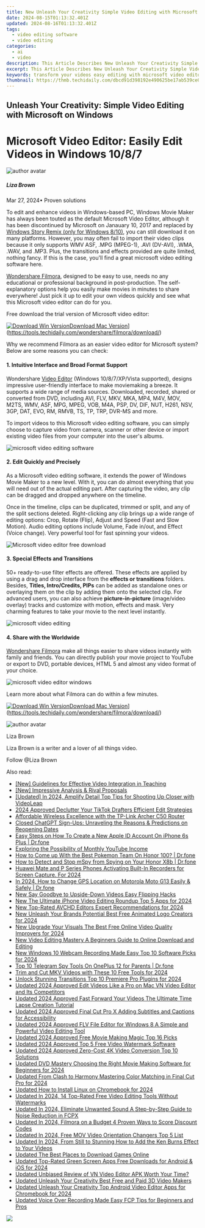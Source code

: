 ```yaml
---
title: New Unleash Your Creativity Simple Video Editing with Microsoft on Windows for 2024
date: 2024-08-15T01:13:32.401Z
updated: 2024-08-16T01:13:32.401Z
tags: 
  - video editing software
  - video editing
categories: 
  - ai
  - video
description: This Article Describes New Unleash Your Creativity Simple Video Editing with Microsoft on Windows for 2024
excerpt: This Article Describes New Unleash Your Creativity Simple Video Editing with Microsoft on Windows for 2024
keywords: transform your videos easy editing with microsoft video editor on windows,unleash your creativity how to edit videos with quicktime on mac,unleash your creativity top free video editing software for 32 bit windows,unleash your creativity how to edit videos with windows movie maker,unleash your creativity simple video editing with microsoft on windows,unleash your creativity best video editing apps for windows 11,unleash your creativity top video editing software for windows 11 free paid
thumbnail: https://thmb.techidaily.com/dbcd91d398192e490625be17ab539ce0390575e1cb979a99a698fecfb5d28b74.jpg
---
```


## Unleash Your Creativity: Simple Video Editing with Microsoft on Windows

# Microsoft Video Editor: Easily Edit Videos in Windows 10/8/7

![author avatar](https://lh5.googleusercontent.com/-AIMmjowaFs4/AAAAAAAAAAI/AAAAAAAAABc/Y5UmwDaI7HU/s250-c-k/photo.jpg)

##### Liza Brown

 Mar 27, 2024• Proven solutions

To edit and enhance videos in Windows-based PC, Windows Movie Maker has always been touted as the default Microsoft Video Editor, although it has been discontinued by Microsoft on Janauary 10, 2017 and replaced by [Windows Story Remix (only for Windows 8/10)](https://www.howtogeek.com/355524/how-to-use-windows-10s-hidden-video-editor/), you can still download it on many platforms. However, you may often fail to import their video clips because it only supports WMV ASF, .MPG (MPEG-1), .AVI (DV-AVI), .WMA, .WAV, and .MP3\. Plus, the transitions and effects provided are quite limited, nothing fancy. If this is the case, you'll find a great microsoft video editing software here.

[Wondershare Filmora](https://tools.techidaily.com/wondershare/filmora/download/), designed to be easy to use, needs no any educational or professional background in post-production. The self-explanatory options help you easily make movies in minutes to share everywhere! Just pick it up to edit your own videos quickly and see what this Microsoft video editor can do for you.

Free download the trial version of Microsoft video editor:

[![Download Win Version](https://images.wondershare.com/filmora/guide/download-btn-win.jpg)](https://tools.techidaily.com/wondershare/filmora/download/)[Download Mac Version](https://images.wondershare.com/filmora/guide/download-btn-mac.jpg)](https://tools.techidaily.com/wondershare/filmora/download/)

Why we recommend Filmora as an easier video editor for Microsoft system? Below are some reasons you can check:

#### 1. Intuitive Interface and Broad Format Support

Wondershare [Video Editor](https://tools.techidaily.com/wondershare/filmora/download/) (Windows 10/8/7/XP/Vista supported), designs impressive user-friendly interface to make moviemaking a breeze. It supports a wide range of media sources. Downloaded, recorded, shared or converted from DVD, including AVI, FLV, MKV, MKA, MP4, M4V, MOV, M2TS, WMV, ASF, MPG, MPEG, VOB, M4A, PSP, DV, DIF, NUT, H261, NSV, 3GP, DAT, EVO, RM, RMVB, TS, TP, TRP, DVR-MS and more.

To import videos to this Microsoft video editing software, you can simply choose to capture video from camera, scanner or other device or import existing video files from your computer into the user's albums.

![microsoft video editing software](https://images.wondershare.com/filmora/article-images/import-video-9.jpg)

#### 2. Edit Quickly and Precisely

As a Microsoft video editing software, it extends the power of Windows Movie Maker to a new level. With it, you can do almost everything that you will need out of the actual editing part. After capturing the video, any clip can be dragged and dropped anywhere on the timeline.

Once in the timeline, clips can be duplicated, trimmed or split, and any of the split sections deleted. Right-clicking any clip brings up a wide range of editing options: Crop, Rotate (Flip), Adjust and Speed (Fast and Slow Motion). Audio editing options include Volume, Fade in/out, and Effect (Voice change). Very powerful tool for fast spinning your videos.

![Microsoft video editor free download](https://images.wondershare.com/filmora/article-images/crop-video-9.jpg)

#### 3. Special Effects and Transitions

50+ ready-to-use filter effects are offered. These effects are applied by using a drag and drop interface from the **effects or transitions** folders. Besides, **Titles, Intro/Credits, PIPs** can be added as standalone ones or overlaying them on the clip by adding them onto the selected clip. For advanced users, you can also achieve **picture-in-picture** (image/video overlay) tracks and customize with motion, effects and mask. Very charming features to take your movie to the next level instantly.

![microsoft video editing](https://images.wondershare.com/filmora/guide/filters-9-win.jpg)

#### 4. Share with the Worldwide

[Wondershare Filmora](https://tools.techidaily.com/wondershare/filmora/download/) make all things easier to share videos instantly with family and friends. You can directly publish your movie project to YouTube or export to DVD, portable devices, HTML 5 and almost any video format of your choice.

![microsoft video editor windows](https://images.wondershare.com/filmora/guide/export-9-win.jpg)

Learn more about what Filmora can do within a few minutes.

[![Download Win Version](https://images.wondershare.com/filmora/guide/download-btn-win.jpg)](https://tools.techidaily.com/wondershare/filmora/download/)[Download Mac Version](https://images.wondershare.com/filmora/guide/download-btn-mac.jpg)](https://tools.techidaily.com/wondershare/filmora/download/)

![author avatar](https://lh5.googleusercontent.com/-AIMmjowaFs4/AAAAAAAAAAI/AAAAAAAAABc/Y5UmwDaI7HU/s250-c-k/photo.jpg)

Liza Brown

Liza Brown is a writer and a lover of all things video.

Follow @Liza Brown

<span class="atpl-alsoreadstyle">Also read:</span>
<div><ul>
<li><a href="https://some-knowledge.techidaily.com/new-guidelines-for-effective-video-integration-in-teaching/"><u>[New] Guidelines for Effective Video Integration in Teaching</u></a></li>
<li><a href="https://some-techniques.techidaily.com/new-impressive-analysis-and-rival-proposals/"><u>[New] Impressive Analysis & Rival Proposals</u></a></li>
<li><a href="https://fox-blue.techidaily.com/updated-in-2024-amplify-detail-top-tips-for-shooting-up-closer-with-videoleap/"><u>[Updated] In 2024, Amplify Detail  Top Tips for Shooting Up Closer with VideoLeap</u></a></li>
<li><a href="https://article-posts.techidaily.com/2024-approved-declutter-your-tiktok-drafters-efficient-edit-strategies/"><u>2024 Approved  Declutter Your TikTok Drafters  Efficient Edit Strategies</u></a></li>
<li><a href="https://buynow-reviews.techidaily.com/affordable-wireless-excellence-with-the-tp-link-archer-c50-router/"><u>Affordable Wireless Excellence with the TP-Link Archer C50 Router</u></a></li>
<li><a href="https://ai-video-tools.techidaily.com/closed-chatgpt-sign-ups-unraveling-the-reasons-and-predictions-on-reopening-dates/"><u>Closed ChatGPT Sign-Ups: Unraveling the Reasons & Predictions on Reopening Dates</u></a></li>
<li><a href="https://iphone-unlock.techidaily.com/easy-steps-on-how-to-create-a-new-apple-id-account-on-iphone-6s-plus-drfone-by-drfone-ios/"><u>Easy Steps on How To Create a New Apple ID Account On iPhone 6s Plus | Dr.fone</u></a></li>
<li><a href="https://youtube-videos.techidaily.com/exploring-the-possibility-of-monthly-youtube-income/"><u>Exploring the Possibility of Monthly YouTube Income</u></a></li>
<li><a href="https://pokemon-go-android.techidaily.com/how-to-come-up-with-the-best-pokemon-team-on-honor-100-drfone-by-drfone-virtual-android/"><u>How to Come up With the Best Pokemon Team On Honor 100? | Dr.fone</u></a></li>
<li><a href="https://location-social.techidaily.com/how-to-detect-and-stop-mspy-from-spying-on-your-honor-x8b-drfone-by-drfone-virtual-android/"><u>How to Detect and Stop mSpy from Spying on Your Honor X8b | Dr.fone</u></a></li>
<li><a href="https://desktop-recording.techidaily.com/1715860327616-huawei-mate-and-p-series-phones-activating-built-in-recorders-for-screen-capture-for-2024/"><u>Huawei Mate and P Series Phones  Activating Built-In Recorders for Screen Capture. For 2024</u></a></li>
<li><a href="https://location-social.techidaily.com/in-2024-how-to-change-gps-location-on-motorola-moto-g13-easily-and-safely-drfone-by-drfone-virtual-android/"><u>In 2024, How to Change GPS Location on Motorola Moto G13 Easily & Safely | Dr.fone</u></a></li>
<li><a href="https://ai-video-tools.techidaily.com/new-say-goodbye-to-upside-down-videos-easy-flipping-hacks/"><u>New Say Goodbye to Upside-Down Videos Easy Flipping Hacks</u></a></li>
<li><a href="https://ai-video-tools.techidaily.com/new-the-ultimate-iphone-video-editing-roundup-top-5-apps-for-2024/"><u>New The Ultimate iPhone Video Editing Roundup Top 5 Apps for 2024</u></a></li>
<li><a href="https://ai-video-tools.techidaily.com/new-top-rated-avchd-editors-expert-recommendations-for-2024/"><u>New Top-Rated AVCHD Editors Expert Recommendations for 2024</u></a></li>
<li><a href="https://ai-video-tools.techidaily.com/new-unleash-your-brands-potential-best-free-animated-logo-creators-for-2024/"><u>New Unleash Your Brands Potential Best Free Animated Logo Creators for 2024</u></a></li>
<li><a href="https://ai-video-tools.techidaily.com/new-upgrade-your-visuals-the-best-free-online-video-quality-improvers-for-2024/"><u>New Upgrade Your Visuals The Best Free Online Video Quality Improvers for 2024</u></a></li>
<li><a href="https://ai-video-tools.techidaily.com/new-video-editing-mastery-a-beginners-guide-to-online-download-and-editing/"><u>New Video Editing Mastery A Beginners Guide to Online Download and Editing</u></a></li>
<li><a href="https://ai-video-tools.techidaily.com/new-windows-10-webcam-recording-made-easy-top-10-software-picks-for-2024/"><u>New Windows 10 Webcam Recording Made Easy Top 10 Software Picks for 2024</u></a></li>
<li><a href="https://android-location-track.techidaily.com/top-10-telegram-spy-tools-on-oneplus-12-for-parents-drfone-by-drfone-virtual-android/"><u>Top 10 Telegram Spy Tools On OnePlus 12 for Parents | Dr.fone</u></a></li>
<li><a href="https://ai-video-tools.techidaily.com/trim-and-cut-mkv-videos-with-these-10-free-tools-for-2024/"><u>Trim and Cut MKV Videos with These 10 Free Tools for 2024</u></a></li>
<li><a href="https://ai-video-tools.techidaily.com/unlock-stunning-transitions-top-10-premiere-pro-plugins-for-2024/"><u>Unlock Stunning Transitions Top 10 Premiere Pro Plugins for 2024</u></a></li>
<li><a href="https://ai-video-tools.techidaily.com/updated-2024-approved-edit-videos-like-a-pro-on-mac-vn-video-editor-and-its-competitors/"><u>Updated 2024 Approved Edit Videos Like a Pro on Mac VN Video Editor and Its Competitors</u></a></li>
<li><a href="https://ai-video-tools.techidaily.com/updated-2024-approved-fast-forward-your-videos-the-ultimate-time-lapse-creation-tutorial/"><u>Updated 2024 Approved Fast Forward Your Videos The Ultimate Time Lapse Creation Tutorial</u></a></li>
<li><a href="https://ai-video-tools.techidaily.com/updated-2024-approved-final-cut-pro-x-adding-subtitles-and-captions-for-accessibility/"><u>Updated 2024 Approved Final Cut Pro X Adding Subtitles and Captions for Accessibility</u></a></li>
<li><a href="https://ai-video-tools.techidaily.com/updated-2024-approved-flv-file-editor-for-windows-8-a-simple-and-powerful-video-editing-tool/"><u>Updated 2024 Approved FLV File Editor for Windows 8 A Simple and Powerful Video Editing Tool</u></a></li>
<li><a href="https://ai-video-tools.techidaily.com/updated-2024-approved-free-movie-making-magic-top-16-picks/"><u>Updated 2024 Approved Free Movie Making Magic Top 16 Picks</u></a></li>
<li><a href="https://ai-video-tools.techidaily.com/updated-2024-approved-top-5-free-video-watermark-software/"><u>Updated 2024 Approved Top 5 Free Video Watermark Software</u></a></li>
<li><a href="https://ai-video-tools.techidaily.com/updated-2024-approved-zero-cost-4k-video-conversion-top-10-solutions/"><u>Updated 2024 Approved Zero-Cost 4K Video Conversion Top 10 Solutions</u></a></li>
<li><a href="https://ai-video-tools.techidaily.com/updated-dvd-mastery-choosing-the-right-movie-making-software-for-beginners-for-2024/"><u>Updated DVD Mastery Choosing the Right Movie Making Software for Beginners for 2024</u></a></li>
<li><a href="https://ai-video-tools.techidaily.com/updated-from-clash-to-harmony-mastering-color-matching-in-final-cut-pro-for-2024/"><u>Updated From Clash to Harmony Mastering Color Matching in Final Cut Pro for 2024</u></a></li>
<li><a href="https://ai-video-tools.techidaily.com/updated-how-to-install-linux-on-chromebook-for-2024/"><u>Updated How to Install Linux on Chromebook for 2024</u></a></li>
<li><a href="https://ai-video-tools.techidaily.com/updated-in-2024-14-top-rated-free-video-editing-tools-without-watermarks/"><u>Updated In 2024, 14 Top-Rated Free Video Editing Tools Without Watermarks</u></a></li>
<li><a href="https://ai-video-tools.techidaily.com/updated-in-2024-eliminate-unwanted-sound-a-step-by-step-guide-to-noise-reduction-in-fcpx/"><u>Updated In 2024, Eliminate Unwanted Sound A Step-by-Step Guide to Noise Reduction in FCPX</u></a></li>
<li><a href="https://ai-video-tools.techidaily.com/updated-in-2024-filmora-on-a-budget-4-proven-ways-to-score-discount-codes/"><u>Updated In 2024, Filmora on a Budget 4 Proven Ways to Score Discount Codes</u></a></li>
<li><a href="https://ai-video-tools.techidaily.com/updated-in-2024-free-mov-video-orientation-changers-top-5-list/"><u>Updated In 2024, Free MOV Video Orientation Changers Top 5 List</u></a></li>
<li><a href="https://ai-video-tools.techidaily.com/updated-in-2024-from-still-to-stunning-how-to-add-the-ken-burns-effect-to-your-videos/"><u>Updated In 2024, From Still to Stunning How to Add the Ken Burns Effect to Your Videos</u></a></li>
<li><a href="https://ai-video-tools.techidaily.com/updated-the-best-places-to-download-games-online/"><u>Updated The Best Places to Download Games Online</u></a></li>
<li><a href="https://ai-video-tools.techidaily.com/updated-top-rated-green-screen-apps-free-downloads-for-android-and-ios-for-2024/"><u>Updated Top-Rated Green Screen Apps Free Downloads for Android & iOS for 2024</u></a></li>
<li><a href="https://ai-video-tools.techidaily.com/updated-unbiased-review-of-vn-video-editor-apk-worth-your-time/"><u>Updated Unbiased Review of VN Video Editor APK Worth Your Time?</u></a></li>
<li><a href="https://ai-video-tools.techidaily.com/updated-unleash-your-creativity-best-free-and-paid-3d-video-makers/"><u>Updated Unleash Your Creativity Best Free and Paid 3D Video Makers</u></a></li>
<li><a href="https://ai-video-tools.techidaily.com/updated-unleash-your-creativity-top-android-video-editor-apps-for-chromebook-for-2024/"><u>Updated Unleash Your Creativity Top Android Video Editor Apps for Chromebook for 2024</u></a></li>
<li><a href="https://ai-video-tools.techidaily.com/updated-voice-over-recording-made-easy-fcp-tips-for-beginners-and-pros/"><u>Updated Voice Over Recording Made Easy FCP Tips for Beginners and Pros</u></a></li>
</ul></div>

<ins class="adsbygoogle"
      style="display:block"
      data-ad-client="ca-pub-7571918770474297"
      data-ad-slot="8358498916"
      data-ad-format="auto"
      data-full-width-responsive="true"></ins>
<!-- affiliate ads begin -->
<a href="https://secure.2checkout.com/order/checkout.php?PRODS=35038891&QTY=1&AFFILIATE=108875&CART=1"><img src="https://www.dupinout.com/wp-content/uploads/2021/12/DupInOut-New-Duplicate-Scan-Tab.png" border="0"></a>
<!-- affiliate ads end -->